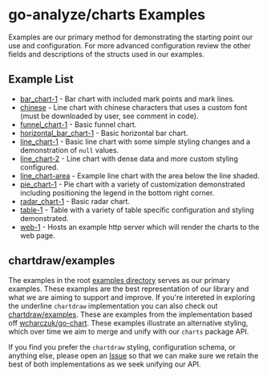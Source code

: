 # go-analyze/charts Examples

Examples are our primary method for demonstrating the starting point our use and configuration. For more advanced configuration review the other fields and descriptions of the structs used in our examples.

## Example List

* [bar_chart-1](./bar_chart-1) - Bar chart with included mark points and mark lines.
* [chinese](./chinese) - Line chart with chinese characters that uses a custom font (must be downloaded by user, see comment in code).
* [funnel_chart-1](./funnel_chart-1) - Basic funnel chart.
* [horizontal_bar_chart-1](./horizontal_bar_chart-1) - Basic horizontal bar chart.
* [line_chart-1](./line_chart-1) - Basic line chart with some simple styling changes and a demonstration of `null` values.
* [line_chart-2](./line_chart-2) - Line chart with dense data and more custom styling configured.
* [line_chart-area](./line_chart-area) - Example line chart with the area below the line shaded.
* [pie_chart-1](./pie_chart-1) - Pie chart with a variety of customization demonstrated including positioning the legend in the bottom right corner.
* [radar_chart-1](./radar_chart-1) - Basic radar chart.
* [table-1](./table-1) - Table with a variety of table specific configuration and styling demonstrated.
* [web-1](./web-1) - Hosts an example http server which will render the charts to the web page.

## chartdraw/examples

The examples in the root [examples directory](https://github.com/go-analyze/charts/tree/main/examples) serves as our primary examples. These examples are the best representation of our library and what we are aiming to support and improve. If you're intereted in exploring the underline `chartdraw` implementation you can also check out [chartdraw/examples](https://github.com/go-analyze/charts/tree/main/chartdraw/examples). These are examples from the implementation based off [wcharczuk/go-chart](https://github.com/wcharczuk/go-chart). These examples illustrate an alternative styling, which over time we aim to merge and unify with our `charts` package API.

If you find you prefer the `chartdraw` styling, configuration schema, or anything else, please open an [Issue](https://github.com/go-analyze/charts/issues) so that we can make sure we retain the best of both implementations as we seek unifying our API.
